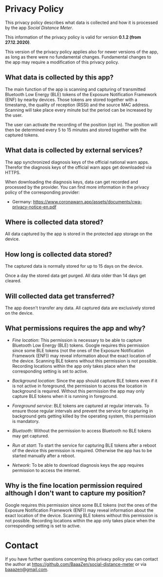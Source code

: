 # Privacy Policy

This privacy policy describes what data is collected and how it is processed by the app *Social Distance Meter*.

This information of the privacy policy is valid for version **0.1.2 (from 27.12.2020)**. 

This version of the privacy policy applies also for newer versions of the app, as long as there were no fundamental changes. Fundamental changes to the app may require a modification of this privacy policy.

## What data is collected by this app?
The main function of the app is scanning and capturing of transmitted Bluetooth Low Energy (BLE) tokens of the Exposure Notification Framework (ENF) by nearby devices.
Those tokens are stored together with a timestamp, the quality of reception (RSSI) and the source MAC address. Scanning will take place every minute but the period can be increased by the user.

The user can activate the recording of the position (opt in). The position will then be determined every 5 to 15 minutes and stored together with the captured tokens.

## What data is collected by external services?
The app synchronized diagnosis keys of the official national warn apps. Therefor the diagnosis keys of the official warn apps get downloaded via HTTPS.

When downloading the diagnosis keys, data can get recorded and processed by the provider. You can find more information in the privacy policy of the corresponding provider:
* Germany: https://www.coronawarn.app/assets/documents/cwa-privacy-notice-en.pdf

## Where is collected data stored?
All data captured by the app is stored in the protected app storage on the device.

## How long is collected data stored?
The captured data is normally stored for up to 15 days on the device.

Once a day the stored data get purged. All data older than 14 days get cleared.

## Will collected data get transferred?
The app doesn't transfer any data. All captured data are exclusively stored on the device.

## What permissions requires the app and why?
* *Fine location*: 
This permission is necessary to be able to capture Bluetooth Low Energy (BLE) tokens. Google requires this permission since some BLE tokens (not the ones of the Exposure Notification Framework (ENF)) may reveal information about the exact location of the device. Scanning BLE tokens without this permission is not possible.
Recording locations within the app only takes place when the corresponding setting is set to active.

* *Background location*:
Since the app should capture BLE tokens even if it is not active in foreground, the permission to access the location in background is required. Without this permission the app may only capture BLE tokens when it is running in foreground.

* *Foreground service*:
BLE tokens are captured at regular intervals. To ensure those regular intervals and prevent the service for capturing in background gets getting killed by the operating system, this permission is mandatory.

* *Bluetooth*:
Without the permission to access Bluetooth no BLE tokens may get captured.

* *Run at start*:
To start the service for capturing BLE tokens after a reboot of the device this permission is required.
Otherwise the app has to be started manually after a reboot.

* *Network*:
To be able to download diagnosis keys the app requires permission to access the internet.

## Why is the fine location permission required although I don't want to capture my position?
Google requires this permission since some BLE tokens (not the ones of the Exposure Notification Framework (ENF)) may reveal information about the exact location of the device. Scanning BLE tokens without this permission is not possible.
Recording locations within the app only takes place when the corresponding setting is set to active.

# Contact
If you have further questions concerning this privacy policy you can contact the author at https://github.com/BaaaZen/social-distance-meter or via baaazen@gmail.com.
